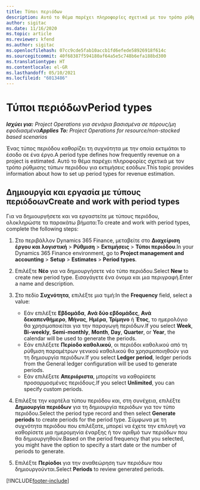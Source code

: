```yaml
---
title: Τύποι περιόδων
description: Αυτό το θέμα παρέχει πληροφορίες σχετικά με τον τρόπο ρύθμισης τύπων περιόδου για εκτιμήσεις εσόδων.
author: sigitac
ms.date: 11/16/2020
ms.topic: article
ms.reviewer: kfend
ms.author: sigitac
ms.openlocfilehash: 07cc9cde5fab10accb1fd6efede58926918f614c
ms.sourcegitcommit: 40f68387f594180af64a5e5c748b6efa188bd300
ms.translationtype: HT
ms.contentlocale: el-GR
ms.lasthandoff: 05/10/2021
ms.locfileid: "6013486"
---
```

# <a name="period-types"></a><span data-ttu-id="bdfc1-103">Τύποι περιόδων</span><span class="sxs-lookup"><span data-stu-id="bdfc1-103">Period types</span></span>

<span data-ttu-id="bdfc1-104">_**Ισχύει για:** Project Operations για σενάρια βασισμένα σε πόρους/μη εφοδιασμένα_</span><span class="sxs-lookup"><span data-stu-id="bdfc1-104">_**Applies To:** Project Operations for resource/non-stocked based scenarios_</span></span>

<span data-ttu-id="bdfc1-105">Ένας τύπος περιόδου καθορίζει τη συχνότητα με την οποία εκτιμάται το έσοδο σε ένα έργο.</span><span class="sxs-lookup"><span data-stu-id="bdfc1-105">A period type defines how frequently revenue on a project is estimated.</span></span> <span data-ttu-id="bdfc1-106">Αυτό το θέμα παρέχει πληροφορίες σχετικά με τον τρόπο ρύθμισης τύπων περιόδου για εκτιμήσεις εσόδων.</span><span class="sxs-lookup"><span data-stu-id="bdfc1-106">This topic provides information about how to set up period types for revenue estimation.</span></span> 

## <a name="create-and-work-with-period-types"></a><span data-ttu-id="bdfc1-107">Δημιουργία και εργασία με τύπους περιόδοων</span><span class="sxs-lookup"><span data-stu-id="bdfc1-107">Create and work with period types</span></span>
<span data-ttu-id="bdfc1-108">Για να δημιουργήσετε και να εργαστείτε με τύπους περιόδου, ολοκληρώστε τα παρακάτω βήματα:</span><span class="sxs-lookup"><span data-stu-id="bdfc1-108">To create and work with period types, complete the following steps:</span></span>

1. <span data-ttu-id="bdfc1-109">Στο περιβάλλον Dynamics 365 Finance, μεταβείτε στο **Διαχείριση έργου και λογιστική** > **Ρύθμιση** > **Εκτιμήσεις** > **Τύποι περιόδου**.</span><span class="sxs-lookup"><span data-stu-id="bdfc1-109">In your Dynamics 365 Finance environment, go to **Project management and accounting** > **Setup** > **Estimates** > **Period types**.</span></span>
2. <span data-ttu-id="bdfc1-110">Επιλέξτε **Νέο** για να δημιουργήσετε νέο τύπο περιόδου.</span><span class="sxs-lookup"><span data-stu-id="bdfc1-110">Select **New** to create new period type.</span></span> <span data-ttu-id="bdfc1-111">Εισαγάγετε ένα όνομα και μια περιγραφή.</span><span class="sxs-lookup"><span data-stu-id="bdfc1-111">Enter a name and description.</span></span>
3. <span data-ttu-id="bdfc1-112">Στο πεδίο **Συχνότητα**, επιλέξτε μια τιμή:</span><span class="sxs-lookup"><span data-stu-id="bdfc1-112">In the **Frequency** field, select a value:</span></span>

    - <span data-ttu-id="bdfc1-113">Εάν επιλέξτε **Εβδομάδα**, **Ανά δύο εβδομάδες**, **Ανά δεκαπενθήμερο**, **Μήνας**, **Ημέρα**, **Τρίμηνο** ή **Έτος**, το ημερολόγιο θα χρησιμοποιείται για την παραγωγή περιόδων.</span><span class="sxs-lookup"><span data-stu-id="bdfc1-113">If you select **Week**, **Bi-weekly**, **Semi-monthly**, **Month**, **Day**, **Quarter**, or **Year**, the calendar will be used to generate the periods.</span></span> 
    - <span data-ttu-id="bdfc1-114">Εάν επιλέξετε **Περίοδο καθολικού**, οι περιόδοι καθολικού από τη ρύθμιση παραμέτρων γενικού καθολικού θα χρησιμοποιηθούν για τη δημιουργία περιόδων.</span><span class="sxs-lookup"><span data-stu-id="bdfc1-114">If you select **Ledger period**, ledger periods from the General ledger configuration will be used to generate periods.</span></span>
    - <span data-ttu-id="bdfc1-115">Εάν επιλέξετε **Απεριόριστα**, μπορείτε να καθορίσετε προσαρμοσμένες περιόδους.</span><span class="sxs-lookup"><span data-stu-id="bdfc1-115">If you select **Unlimited**, you can specify custom periods.</span></span>
4. <span data-ttu-id="bdfc1-116">Επιλέξτε την καρτέλα τύπου περιόδου και, στη συνέχεια, επιλέξτε **Δημιουργία περιόδων** για τη δημιουργία περιόδων για τον τύπο περιόδου.</span><span class="sxs-lookup"><span data-stu-id="bdfc1-116">Select the period type record and then select **Generate periods** to create periods for the period type.</span></span> <span data-ttu-id="bdfc1-117">Σύμφωνα με τη συχνότητα περιόδου που επιλέξατε, μπορεί να έχετε την επιλογή να καθορίσετε μια ημερομηνία έναρξης ή τον αριθμό των περιόδων που θα δημιουργηθούν.</span><span class="sxs-lookup"><span data-stu-id="bdfc1-117">Based on the period frequency that you selected, you might have the option to specify a start date or the number of periods to generate.</span></span>
5. <span data-ttu-id="bdfc1-118">Επιλέξτε **Περίοδοι** για την αναθεώρηση των περιόδων που δημιουργούνται.</span><span class="sxs-lookup"><span data-stu-id="bdfc1-118">Select **Periods** to review generated periods.</span></span>



[!INCLUDE[footer-include](../includes/footer-banner.md)]